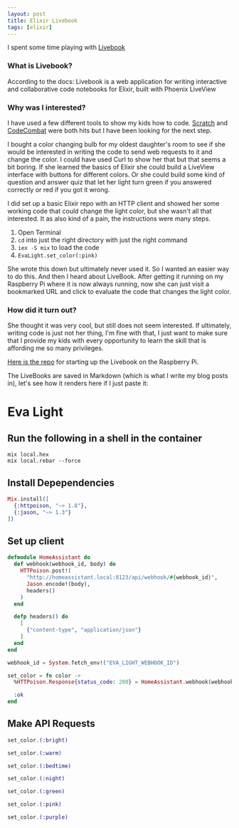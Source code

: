 ```yaml
---
layout: post
title: Elixir Livebook
tags: [elixir]
---
```


I spent some time playing with [Livebook](https://github.com/livebook-dev/livebook)

### What is Livebook?

According to the docs: Livebook is a web application for writing interactive and collaborative code notebooks for Elixir, built with Phoenix LiveView

### Why was I interested?

I have used a few different tools to show my kids how to code. [Scratch](https://scratch.mit.edu/) and [CodeCombat](https://codecombat.com/) were both hits but I have been looking for the next step.

I bought a color changing bulb for my oldest daughter's room to see if she would be interested in writing the code to send web requests to it and change the color. I could have used Curl to show her that but that seems a bit boring. If she learned the basics of Elixir she could build a LiveView interface with buttons for different colors. Or she could build some kind of question and answer quiz that let her light turn green if you answered correctly or red if you got it wrong.

I did set up a basic Elixir repo with an HTTP client and showed her some working code that could change the light color, but she wasn't all that interested. It as also kind of a pain, the instructions were many steps.

1. Open Terminal
1. `cd` into just the right directory with just the right command
1. `iex -S mix` to load the code
1. `EvaLight.set_color(:pink)`

She wrote this down but ultimately never used it. So I wanted an easier way to do this. And then I heard about LiveBook. After getting it running on my Raspberry Pi where it is now always running, now she can just visit a bookmarked URL and click to evaluate the code that changes the light color.

### How did it turn out?

She thought it was very cool, but still does not seem interested. If ultimately, writing code is just not her thing, I'm fine with that, I just want to make sure that I provide my kids with every opportunity to learn the skill that is affording me so many privileges.

[Here is the repo](https://github.com/dewetblomerus/book) for starting up the Livebook on the Raspberry Pi.

The LiveBooks are saved in Markdown (which is what I write my blog posts in), let's see how it renders here if I just paste it:

<!-- livebook:{"autosave_interval_s":30} -->

# Eva Light

## Run the following in a shell in the container

```
mix local.hex
mix local.rebar --force
```

## Install Depependencies

```elixir
Mix.install([
  {:httpoison, "~> 1.8"},
  {:jason, "~> 1.3"}
])
```

## Set up client

```elixir
defmodule HomeAssistant do
  def webhook(webhook_id, body) do
    HTTPoison.post!(
      "http://homeassistant.local:8123/api/webhook/#{webhook_id}",
      Jason.encode!(body),
      headers()
    )
  end

  defp headers() do
    [
      {"content-type", "application/json"}
    ]
  end
end
```

```elixir
webhook_id = System.fetch_env!("EVA_LIGHT_WEBHOOK_ID")

set_color = fn color ->
  %HTTPoison.Response{status_code: 200} = HomeAssistant.webhook(webhook_id, %{color: color})

  :ok
end
```

## Make API Requests

```elixir
set_color.(:bright)
```

```elixir
set_color.(:warm)
```

```elixir
set_color.(:bedtime)
```

```elixir
set_color.(:night)
```

```elixir
set_color.(:green)
```

```elixir
set_color.(:pink)
```

```elixir
set_color.(:purple)
```
